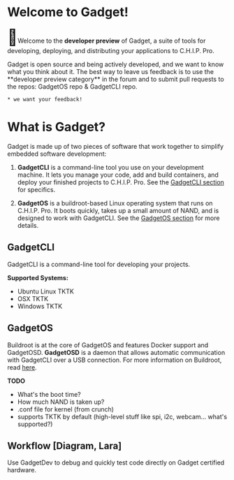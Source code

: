 # Welcome to Gadget!

<span style="font-size: 36px">&#128226;</span>Welcome to the **developer preview** of Gadget, a suite of tools for developing, deploying, and distributing your applications to C.H.I.P. Pro. 

<aside class="notice">
Gadget is open source and being actively developed, and we want to know what you think about it. The best way to leave us feedback is to use the **developer preview category** in the forum and to submit pull requests to the repos: GadgetOS repo & GadgetCLI repo. 
</aside>


	* we want your feedback!

# What is Gadget? 
Gadget is made up of two pieces of software that work together to simplify embedded software development:

1. **GadgetCLI** is a command-line tool you use on your development machine. It lets you manage your code, add and build containers, and deploy your finished projects to C.H.I.P. Pro. See the [GadgetCLI section](TKTK) for specifics.

2. **GadgetOS** is a buildroot-based Linux operating system that runs on C.H.I.P. Pro. It boots quickly, takes up a small amount of NAND, and is designed to work with GadgetCLI. See the [GadgetOS section](TKTK) for more details.


## GadgetCLI 

GadgetCLI is a command-line tool for developing your projects.
 
**Supported Systems:**

* Ubuntu Linux TKTK
* OSX TKTK
* Windows TKTK

     
## GadgetOS 

Buildroot is at the core of GadgetOS and features Docker support and GadgetOSD. **GadgetOSD** is a daemon that allows automatic communication with GadgetCLI over a USB connection. For more information on Buildroot, read [here](https://buildroot.org/).


**TODO**

* What's the boot time?
* How much NAND is taken up? 
* .conf file for kernel (from crunch)
* supports TKTK by default (high-level stuff like spi, i2c, webcam... what's supported?)

## Workflow [Diagram, Lara]

Use GadgetDev to debug and quickly test code directly on Gadget certified hardware.


	




